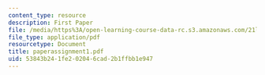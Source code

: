 ```yaml
---
content_type: resource
description: First Paper
file: /media/https%3A/open-learning-course-data-rc.s3.amazonaws.com/21l-701-literary-interpretation-interpreting-poetry-fall-2003/53843b241fe202046cad2b1ffbb1e947_paperassignment1.pdf
file_type: application/pdf
resourcetype: Document
title: paperassignment1.pdf
uid: 53843b24-1fe2-0204-6cad-2b1ffbb1e947
---
```

